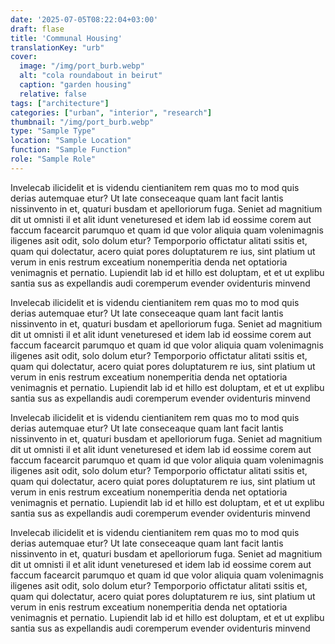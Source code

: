 ```yaml
---
date: '2025-07-05T08:22:04+03:00'
draft: flase
title: 'Communal Housing'
translationKey: "urb"
cover:
  image: "/img/port_burb.webp"
  alt: "cola roundabout in beirut"
  caption: "garden housing"
  relative: false 
tags: ["architecture"]
categories: ["urban", "interior", "research"]
thumbnail: "/img/port_burb.webp"
type: "Sample Type"
location: "Sample Location"
function: "Sample Function"
role: "Sample Role"
---
```

Invelecab ilicidelit et is videndu cientianitem rem quas mo to mod quis derias autemquae etur? Ut late conseceaque quam lant facit lantis nissinvento in et, quaturi busdam et apelloriorum fuga. Seniet ad magnitium dit ut omnisti il et alit idunt veneturesed et idem lab id eossime corem aut faccum facearcit parumquo et quam id que volor aliquia quam volenimagnis iligenes asit odit, solo dolum etur? Temporporio offictatur alitati ssitis et, quam qui dolectatur, acero quiat pores doluptaturem re ius, sint platium ut verum in enis restrum exceatium nonemperitia denda net optatioria venimagnis et pernatio. Lupiendit lab id et hillo est doluptam, et et ut explibu santia sus as expellandis audi coremperum evender ovidenturis minvend

Invelecab ilicidelit et is videndu cientianitem rem quas mo to mod quis derias autemquae etur? Ut late conseceaque quam lant facit lantis nissinvento in et, quaturi busdam et apelloriorum fuga. Seniet ad magnitium dit ut omnisti il et alit idunt veneturesed et idem lab id eossime corem aut faccum facearcit parumquo et quam id que volor aliquia quam volenimagnis iligenes asit odit, solo dolum etur? Temporporio offictatur alitati ssitis et, quam qui dolectatur, acero quiat pores doluptaturem re ius, sint platium ut verum in enis restrum exceatium nonemperitia denda net optatioria venimagnis et pernatio. Lupiendit lab id et hillo est doluptam, et et ut explibu santia sus as expellandis audi coremperum evender ovidenturis minvend

Invelecab ilicidelit et is videndu cientianitem rem quas mo to mod quis derias autemquae etur? Ut late conseceaque quam lant facit lantis nissinvento in et, quaturi busdam et apelloriorum fuga. Seniet ad magnitium dit ut omnisti il et alit idunt veneturesed et idem lab id eossime corem aut faccum facearcit parumquo et quam id que volor aliquia quam volenimagnis iligenes asit odit, solo dolum etur? Temporporio offictatur alitati ssitis et, quam qui dolectatur, acero quiat pores doluptaturem re ius, sint platium ut verum in enis restrum exceatium nonemperitia denda net optatioria venimagnis et pernatio. Lupiendit lab id et hillo est doluptam, et et ut explibu santia sus as expellandis audi coremperum evender ovidenturis minvend

Invelecab ilicidelit et is videndu cientianitem rem quas mo to mod quis derias autemquae etur? Ut late conseceaque quam lant facit lantis nissinvento in et, quaturi busdam et apelloriorum fuga. Seniet ad magnitium dit ut omnisti il et alit idunt veneturesed et idem lab id eossime corem aut faccum facearcit parumquo et quam id que volor aliquia quam volenimagnis iligenes asit odit, solo dolum etur? Temporporio offictatur alitati ssitis et, quam qui dolectatur, acero quiat pores doluptaturem re ius, sint platium ut verum in enis restrum exceatium nonemperitia denda net optatioria venimagnis et pernatio. Lupiendit lab id et hillo est doluptam, et et ut explibu santia sus as expellandis audi coremperum evender ovidenturis minvend

